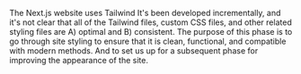 The Next.js website uses Tailwind It's been developed incrementally, and it's not clear that all of the Tailwind files, custom CSS files, and other related styling files are A) optimal and B) consistent. The purpose of this phase is to go through site styling to ensure that it is clean, functional, and compatible with modern methods. And to set us up for a subsequent phase for improving the appearance of the site.
